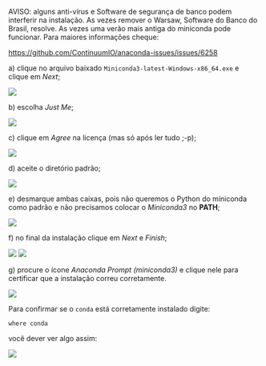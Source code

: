 AVISO: alguns anti-vírus e Software de segurança de banco podem interferir na instalação.
As vezes remover o Warsaw, Software do Banco do Brasil, resolve.
As vezes uma verão mais antiga do miniconda pode funcionar.
Para maiores informações cheque:

https://github.com/ContinuumIO/anaconda-issues/issues/6258

a) clique no arquivo baixado `Miniconda3-latest-Windows-x86_64.exe` e clique em *Next*;

![](images/win/01-miniconda-install.png?raw=true)


b) escolha *Just Me*;

![](images/win/02-miniconda-justme.png?raw=true)


c) clique em *Agree* na licença (mas só após ler tudo ;-p);

![](images/win/03-miniconda-license.png?raw=true)


d) aceite o diretório padrão;

![](images/win/04-miniconda-directory.png?raw=true)


e) desmarque ambas caixas, pois não queremos o Python do miniconda como padrão e não precisamos colocar o *Miniconda3* no **PATH**;

![](images/win/05-miniconda-boxes.png?raw=true)

f) no final da instalação clique em *Next* e *Finish*;

![](images/win/06-miniconda-final-1.png?raw=true)
![](images/win/07-miniconda-final-2.png?raw=true)


g) procure o ícone *Anaconda Prompt (miniconda3)* e clique nele para certificar que a instalação correu corretamente.

![](images/win/08-miniconda-prompt.png?raw=true)

Para confirmar se o ``conda`` está corretamente instalado digite:

```shell
where conda
```

você dever ver algo assim:

![](images/win/09-miniconda-terminal.png?raw=true)
